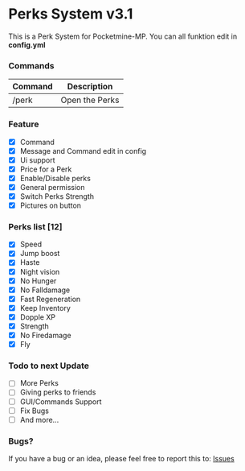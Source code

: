 # Perks System v3.1
This is a Perk System for Pocketmine-MP.
You can all funktion edit in **config.yml**

### Commands
|**Command**|**Description**|
|-----------|---------------|
|/perk |Open the Perks |

### Feature
- [X] Command
- [X] Message and Command edit in config
- [X] Ui support
- [X] Price for a Perk
- [X] Enable/Disable perks
- [X] General permission
- [X] Switch Perks Strength
- [X] Pictures on button

### Perks list [12]
- [X] Speed
- [X] Jump boost
- [X] Haste
- [X] Night vision
- [X] No Hunger
- [X] No Falldamage
- [X] Fast Regeneration
- [X] Keep Inventory
- [X] Dopple XP
- [X] Strength
- [X] No Firedamage
- [X] Fly

### Todo to next Update
- [ ] More Perks
- [ ] Giving perks to friends
- [ ] GUI/Commands Support
- [ ] Fix Bugs
- [ ] And more...

### Bugs?
If you have a bug or an idea, please feel free to report this to: [Issues](https://github.com/FlxiBoy1313/Perks/issues/new)